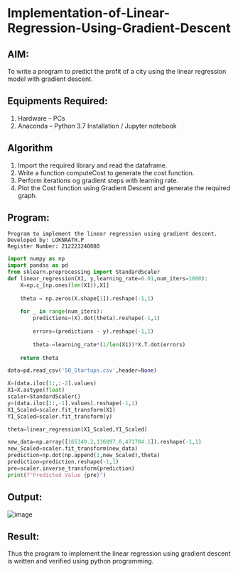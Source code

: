 # Implementation-of-Linear-Regression-Using-Gradient-Descent

## AIM:
To write a program to predict the profit of a city using the linear regression model with gradient descent.

## Equipments Required:
1. Hardware – PCs
2. Anaconda – Python 3.7 Installation / Jupyter notebook

## Algorithm
1. Import the required library and read the dataframe.
2. Write a function computeCost to generate the cost function.
3. Perform iterations og gradient steps with learning rate.
4. Plot the Cost function using Gradient Descent and generate the required graph.

## Program:
```
Program to implement the linear regression using gradient descent.
Developed by: LOKNAATH.P 
Register Number: 212223240080
```
```python
import numpy as np
import pandas as pd
from sklearn.preprocessing import StandardScaler
def linear_regression(X1, y,learning_rate=0.01,num_iters=1000):
    X=np.c_[np.ones(len(X1)),X1]
    
    theta = np.zeros(X.shape[1]).reshape(-1,1)
    
    for _ in range(num_iters):
        predictions=(X).dot(theta).reshape(-1,1)
        
        errors=(predictions - y).reshape(-1,1)
        
        theta-=learning_rate*(1/len(X1))*X.T.dot(errors)
        
    return theta

data=pd.read_csv('50_Startups.csv',header=None)

X=(data.iloc[1:,:-2].values)
X1=X.astype(float)
scaler=StandardScaler()
y=(data.iloc[1:,-1].values).reshape(-1,1)
X1_Scaled=scaler.fit_transform(X1)
Y1_Scaled=scaler.fit_transform(y)

theta=linear_regression(X1_Scaled,Y1_Scaled)

new_data=np.array([165349.2,136897.8,471784.1]).reshape(-1,1)
new_Scaled=scaler.fit_transform(new_data)
prediction=np.dot(np.append(1,new_Scaled),theta)
prediction=prediction.reshape(-1,1)
pre=scaler.inverse_transform(prediction)
print(f"Predicted Value {pre}")
```

## Output:
![image](https://github.com/user-attachments/assets/d64d1315-ba7e-4399-96a5-b033ae4fe9d0)



## Result:
Thus the program to implement the linear regression using gradient descent is written and verified using python programming.
